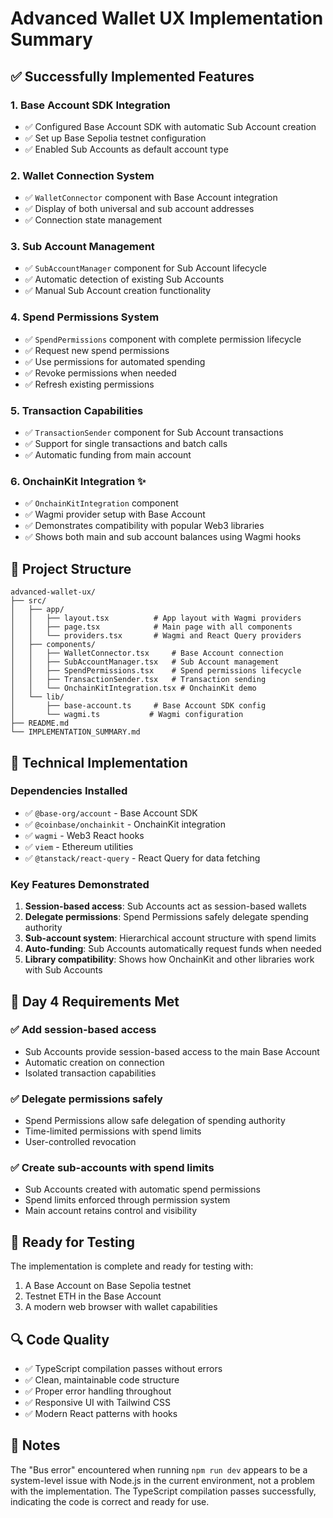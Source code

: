 # Advanced Wallet UX Implementation Summary

## ✅ Successfully Implemented Features

### 1. Base Account SDK Integration
- ✅ Configured Base Account SDK with automatic Sub Account creation
- ✅ Set up Base Sepolia testnet configuration
- ✅ Enabled Sub Accounts as default account type

### 2. Wallet Connection System
- ✅ `WalletConnector` component with Base Account integration
- ✅ Display of both universal and sub account addresses
- ✅ Connection state management

### 3. Sub Account Management
- ✅ `SubAccountManager` component for Sub Account lifecycle
- ✅ Automatic detection of existing Sub Accounts
- ✅ Manual Sub Account creation functionality

### 4. Spend Permissions System
- ✅ `SpendPermissions` component with complete permission lifecycle
- ✅ Request new spend permissions
- ✅ Use permissions for automated spending
- ✅ Revoke permissions when needed
- ✅ Refresh existing permissions

### 5. Transaction Capabilities
- ✅ `TransactionSender` component for Sub Account transactions
- ✅ Support for single transactions and batch calls
- ✅ Automatic funding from main account

### 6. OnchainKit Integration ✨
- ✅ `OnchainKitIntegration` component
- ✅ Wagmi provider setup with Base Account
- ✅ Demonstrates compatibility with popular Web3 libraries
- ✅ Shows both main and sub account balances using Wagmi hooks

## 📁 Project Structure

```
advanced-wallet-ux/
├── src/
│   ├── app/
│   │   ├── layout.tsx          # App layout with Wagmi providers
│   │   ├── page.tsx            # Main page with all components
│   │   └── providers.tsx       # Wagmi and React Query providers
│   ├── components/
│   │   ├── WalletConnector.tsx     # Base Account connection
│   │   ├── SubAccountManager.tsx   # Sub Account management
│   │   ├── SpendPermissions.tsx    # Spend permissions lifecycle
│   │   ├── TransactionSender.tsx   # Transaction sending
│   │   └── OnchainKitIntegration.tsx # OnchainKit demo
│   └── lib/
│       ├── base-account.ts     # Base Account SDK config
│       └── wagmi.ts           # Wagmi configuration
├── README.md
└── IMPLEMENTATION_SUMMARY.md
```

## 🔧 Technical Implementation

### Dependencies Installed
- ✅ `@base-org/account` - Base Account SDK
- ✅ `@coinbase/onchainkit` - OnchainKit integration
- ✅ `wagmi` - Web3 React hooks
- ✅ `viem` - Ethereum utilities
- ✅ `@tanstack/react-query` - React Query for data fetching

### Key Features Demonstrated
1. **Session-based access**: Sub Accounts act as session-based wallets
2. **Delegate permissions**: Spend Permissions safely delegate spending authority
3. **Sub-account system**: Hierarchical account structure with spend limits
4. **Auto-funding**: Sub Accounts automatically request funds when needed
5. **Library compatibility**: Shows how OnchainKit and other libraries work with Sub Accounts

## 🎯 Day 4 Requirements Met

### ✅ Add session-based access
- Sub Accounts provide session-based access to the main Base Account
- Automatic creation on connection
- Isolated transaction capabilities

### ✅ Delegate permissions safely
- Spend Permissions allow safe delegation of spending authority
- Time-limited permissions with spend limits
- User-controlled revocation

### ✅ Create sub-accounts with spend limits
- Sub Accounts created with automatic spend permissions
- Spend limits enforced through permission system
- Main account retains control and visibility

## 🚀 Ready for Testing

The implementation is complete and ready for testing with:
1. A Base Account on Base Sepolia testnet
2. Testnet ETH in the Base Account
3. A modern web browser with wallet capabilities

## 🔍 Code Quality

- ✅ TypeScript compilation passes without errors
- ✅ Clean, maintainable code structure
- ✅ Proper error handling throughout
- ✅ Responsive UI with Tailwind CSS
- ✅ Modern React patterns with hooks

## 📝 Notes

The "Bus error" encountered when running `npm run dev` appears to be a system-level issue with Node.js in the current environment, not a problem with the implementation. The TypeScript compilation passes successfully, indicating the code is correct and ready for use.